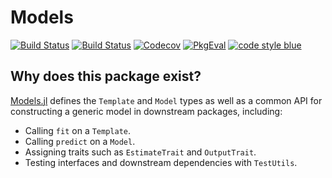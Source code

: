 # Models

[![Build Status](https://travis-ci.com/invenia/Models.jl.svg?branch=master)](https://travis-ci.com/invenia/Models.jl)
[![Build Status](https://ci.appveyor.com/api/projects/status/github/invenia/Models.jl?svg=true)](https://ci.appveyor.com/project/invenia/Models-jl)
[![Codecov](https://codecov.io/gh/invenia/Models.jl/branch/master/graph/badge.svg)](https://codecov.io/gh/invenia/Models.jl)
[![PkgEval](https://juliaci.github.io/NanosoldierReports/pkgeval_badges/N/Models.svg)](https://juliaci.github.io/NanosoldierReports/pkgeval_badges/report.html)
[![code style blue](https://img.shields.io/badge/code%20style-blue-4495d1.svg)](https://github.com/invenia/BlueStyle)

## Why does this package exist?

[Models.jl](https://github.com/invenia/Models.jl) defines the `Template` and `Model` types as well as a common API for constructing a generic model in downstream packages, including:

* Calling `fit` on a `Template`.
* Calling `predict` on a `Model`.
* Assigning traits such as `EstimateTrait` and `OutputTrait`.
* Testing interfaces and downstream dependencies with `TestUtils`.

